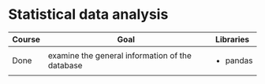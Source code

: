 # Statistical data analysis

Course | Goal | Libraries
------------- |---------------- | ---------------- 
Done | examine the general information of the database  | <ul><li>pandas</li>
